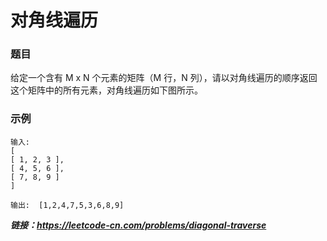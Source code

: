 # 对角线遍历

### 题目

给定一个含有 M x N 个元素的矩阵（M 行，N 列），请以对角线遍历的顺序返回这个矩阵中的所有元素，对角线遍历如下图所示。

### 示例

    输入:
    [
    [ 1, 2, 3 ],
    [ 4, 5, 6 ],
    [ 7, 8, 9 ]
    ]

    输出:  [1,2,4,7,5,3,6,8,9]


***链接：https://leetcode-cn.com/problems/diagonal-traverse***